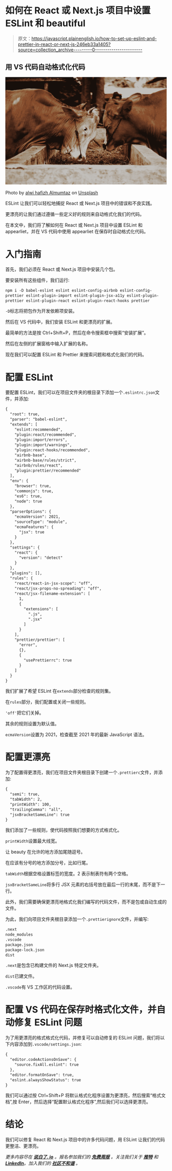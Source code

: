 # 如何在 React 或 Next.js 项目中设置 ESLint 和 beautiful

> 原文：<https://javascript.plainenglish.io/how-to-set-up-eslint-and-prettier-in-react-or-next-js-246eb33a1405?source=collection_archive---------0----------------------->

## 用 VS 代码自动格式化代码

![](img/9e10ec623a3aa1571b7d64ca3b19f1b8.png)

Photo by [alwi hafizh Almumtaz](https://unsplash.com/@alwihafizh?utm_source=medium&utm_medium=referral) on [Unsplash](https://unsplash.com?utm_source=medium&utm_medium=referral)

ESLint 让我们可以轻松地捕捉 React 或 Next.js 项目中的错误和不良实践。

更漂亮的让我们通过遵循一些定义好的规则来自动格式化我们的代码。

在本文中，我们将了解如何在 React 或 Next.js 项目中设置 ESLint 和 appearliet，并在 VS 代码中使用 appearliet 在保存时自动格式化代码。

# 入门指南

首先，我们必须在 React 或 Next.js 项目中安装几个包。

要安装所有这些组件，我们运行:

```
npm i -D babel-eslint eslint eslint-config-airbnb eslint-config-prettier eslint-plugin-import eslint-plugin-jsx-a11y eslint-plugin-prettier eslint-plugin-react eslint-plugin-react-hooks prettier
```

`-D`标志将把包作为开发依赖项安装。

然后在 VS 代码中，我们安装 ESLint 和更漂亮的扩展。

最简单的方法是按 Ctrl+Shift+P，然后在命令搜索框中搜索“安装扩展”。

然后在左侧的扩展窗格中输入扩展的名称。

现在我们可以配置 ESLint 和 Prettier 来搜索问题和格式化我们的代码。

# 配置 ESLint

要配置 ESLint，我们可以在项目文件夹的根目录下添加一个`.eslintrc.json`文件，并添加:

```
{
  "root": true,
  "parser": "babel-eslint",
  "extends": [
    "eslint:recommended",
    "plugin:react/recommended",
    "plugin:import/errors",
    "plugin:import/warnings",
    "plugin:react-hooks/recommended",
    "airbnb-base",
    "airbnb-base/rules/strict",
    "airbnb/rules/react",
    "plugin:prettier/recommended"
  ],
  "env": {
    "browser": true,
    "commonjs": true,
    "es6": true,
    "node": true
  },
  "parserOptions": {
    "ecmaVersion": 2021,
    "sourceType": "module",
    "ecmaFeatures": {
      "jsx": true
    }
  },
  "settings": {
    "react": {
      "version": "detect"
    }
  },
  "plugins": [],
  "rules": {
    "react/react-in-jsx-scope": "off",
    "react/jsx-props-no-spreading": "off",
    "react/jsx-filename-extension": [
      1,
      {
        "extensions": [
          ".js",
          ".jsx"
        ]
      }
    ],
    "prettier/prettier": [
      "error",
      {},
      {
        "usePrettierrc": true
      }
    ]
  }
}
```

我们扩展了希望 ESLint 在`extends`部分检查的规则集。

在`rules`部分，我们配置或关闭一些规则。

`'off'`把它们关掉。

其余的规则设置为默认值。

`ecmaVersion`设置为 2021，检查截至 2021 年的最新 JavaScript 语法。

# 配置更漂亮

为了配置得更漂亮，我们在项目文件夹根目录下创建一个`.prettierc`文件，并添加:

```
{
  "semi": true,
  "tabWidth": 2,
  "printWidth": 100,
  "trailingComma": "all",
  "jsxBracketSameLine": true
}
```

我们添加了一些规则，使代码按照我们想要的方式格式化。

`printWidth`设置最大线宽。

让 beauty 在允许的地方添加尾随逗号。

在应该有分号的地方添加分号，比如行尾。

`tabWidth`根据空格设置标签的宽度。2 表示制表符有两个空格。

`jsxBracketSameLine`将多行 JSX 元素的右括号放在最后一行的末尾，而不是下一行。

此外，我们需要确保更漂亮地格式化我们编写的代码文件，而不是包或自动生成的文件。

为此，我们向项目文件夹根目录添加一个`.prettierignore`文件，并编写:

```
.next
node_modules
.vscode
package.json
package-lock.json
dist
```

`.next`是包含已构建文件的 Next.js 特定文件夹。

`dist`已建文件。

`.vscode`有 VS 工作区的代码设置。

# 配置 VS 代码在保存时格式化文件，并自动修复 ESLint 问题

为了用更漂亮的格式格式化代码，并修复可以自动修复的 ESLint 问题，我们将以下内容添加到`.vscode/settings.json`:

```
{
  "editor.codeActionsOnSave": {
    "source.fixAll.eslint": true
  },
  "editor.formatOnSave": true,
  "eslint.alwaysShowStatus": true
}
```

我们可以通过按 Ctrl+Shift+P 将默认格式化程序设置为更漂亮，然后搜索“格式文档”,按 Enter，然后选择“配置默认格式化程序”,然后我们可以选择更漂亮。

# 结论

我们可以修复 React 和 Next.js 项目中的许多代码问题，用 ESLint 让我们的代码更整洁、更漂亮。

*更多内容尽在* [***说白了. io***](https://plainenglish.io/) *。报名参加我们的* [***免费周报***](http://newsletter.plainenglish.io/) *。关注我们关于* [***推特***](https://twitter.com/inPlainEngHQ) *和*[***LinkedIn***](https://www.linkedin.com/company/inplainenglish/)*。加入我们的* [***社区不和谐***](https://discord.gg/GtDtUAvyhW) *。*
